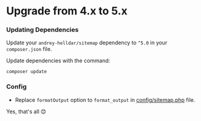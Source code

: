 # Upgrade from 4.x to 5.x

### Updating Dependencies

Update your `andrey-helldar/sitemap` dependency to `^5.0` in your `composer.json` file.

Update dependencies with the command:
```
composer update
```


### Config

* Replace `formatOutput` option to `format_output` in [config/sitemap.php](../src/config/sitemap.php) file.


Yes, that's all 😊
